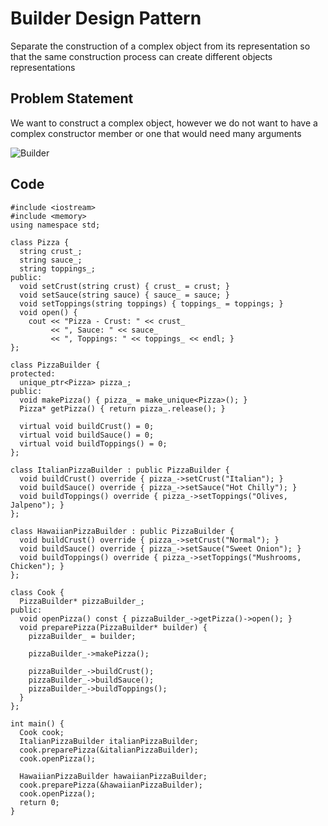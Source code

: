 # Builder Design Pattern
Separate the construction of a complex object from its representation so that the same construction process can create different objects representations

## Problem Statement
We want to construct a complex object, however we do not want to have a complex constructor member or one that would need many arguments

![Builder](http://www.plantuml.com/plantuml/svg/BOv1he9G34Ndh8A_0VhLcIEYBi0Tc0BDeycZaFPMjwy6HtToSyxf0-p8fJPGL6algNKIR-yCY5lJ_AcDDITfPs2BCv7pgokAEOSCyN4rYA4RruL2hSo5q_bvEFqVwIQXnNwae8K3udHrOUXgN6dOPOzjltJRjwCNcpxx1W00)

## Code

```
#include <iostream>
#include <memory>
using namespace std;

class Pizza {
  string crust_;
  string sauce_;
  string toppings_;
public:
  void setCrust(string crust) { crust_ = crust; }
  void setSauce(string sauce) { sauce_ = sauce; }
  void setToppings(string toppings) { toppings_ = toppings; }
  void open() {
    cout << "Pizza - Crust: " << crust_ 
         << ", Sauce: " << sauce_ 
         << ", Toppings: " << toppings_ << endl; }
};

class PizzaBuilder {
protected:
  unique_ptr<Pizza> pizza_;
public:
  void makePizza() { pizza_ = make_unique<Pizza>(); }
  Pizza* getPizza() { return pizza_.release(); }
  
  virtual void buildCrust() = 0;
  virtual void buildSauce() = 0;
  virtual void buildToppings() = 0;
};

class ItalianPizzaBuilder : public PizzaBuilder {
  void buildCrust() override { pizza_->setCrust("Italian"); }
  void buildSauce() override { pizza_->setSauce("Hot Chilly"); }
  void buildToppings() override { pizza_->setToppings("Olives, Jalpeno"); }
};

class HawaiianPizzaBuilder : public PizzaBuilder {
  void buildCrust() override { pizza_->setCrust("Normal"); }
  void buildSauce() override { pizza_->setSauce("Sweet Onion"); }
  void buildToppings() override { pizza_->setToppings("Mushrooms, Chicken"); }
};

class Cook {
  PizzaBuilder* pizzaBuilder_;
public:
  void openPizza() const { pizzaBuilder_->getPizza()->open(); }
  void preparePizza(PizzaBuilder* builder) {
    pizzaBuilder_ = builder;

    pizzaBuilder_->makePizza();

    pizzaBuilder_->buildCrust();
    pizzaBuilder_->buildSauce();
    pizzaBuilder_->buildToppings();
  }
};

int main() {
  Cook cook;
  ItalianPizzaBuilder italianPizzaBuilder;
  cook.preparePizza(&italianPizzaBuilder);
  cook.openPizza();
  
  HawaiianPizzaBuilder hawaiianPizzaBuilder;
  cook.preparePizza(&hawaiianPizzaBuilder);
  cook.openPizza();
  return 0;
}
```
